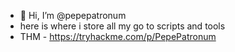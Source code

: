 - 👋 Hi, I’m @pepepatronum
- here is where i store all my go to scripts and tools
- THM - https://tryhackme.com/p/PepePatronum


<!---
pepepatronum/pepepatronum is a ✨ special ✨ repository because its `README.md` (this file) appears on your GitHub profile.
You can click the Preview link to take a look at your changes.
--->


